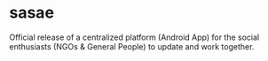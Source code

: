 # sasae
Official release of a centralized platform (Android App) for the social enthusiasts (NGOs &amp; General People) to update and work together.
